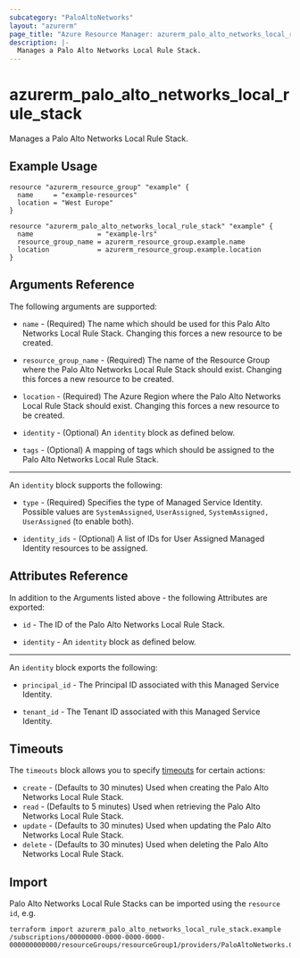 ```yaml
---
subcategory: "PaloAltoNetworks"
layout: "azurerm"
page_title: "Azure Resource Manager: azurerm_palo_alto_networks_local_rule_stack"
description: |-
  Manages a Palo Alto Networks Local Rule Stack.
---
```


# azurerm_palo_alto_networks_local_rule_stack

Manages a Palo Alto Networks Local Rule Stack.

## Example Usage

```hcl
resource "azurerm_resource_group" "example" {
  name     = "example-resources"
  location = "West Europe"
}

resource "azurerm_palo_alto_networks_local_rule_stack" "example" {
  name                = "example-lrs"
  resource_group_name = azurerm_resource_group.example.name
  location            = azurerm_resource_group.example.location
}
```

## Arguments Reference

The following arguments are supported:

* `name` - (Required) The name which should be used for this Palo Alto Networks Local Rule Stack. Changing this forces a new resource to be created.

* `resource_group_name` - (Required) The name of the Resource Group where the Palo Alto Networks Local Rule Stack should exist. Changing this forces a new resource to be created.

* `location` - (Required) The Azure Region where the Palo Alto Networks Local Rule Stack should exist. Changing this forces a new resource to be created.

* `identity` - (Optional) An `identity` block as defined below.

* `tags` - (Optional) A mapping of tags which should be assigned to the Palo Alto Networks Local Rule Stack.

---

An `identity` block supports the following:

* `type` - (Required) Specifies the type of Managed Service Identity. Possible values are `SystemAssigned`, `UserAssigned`, `SystemAssigned, UserAssigned` (to enable both).

* `identity_ids` - (Optional) A list of IDs for User Assigned Managed Identity resources to be assigned.

## Attributes Reference

In addition to the Arguments listed above - the following Attributes are exported:

* `id` - The ID of the Palo Alto Networks Local Rule Stack.

* `identity` - An `identity` block as defined below.

---

An `identity` block exports the following:

* `principal_id` - The Principal ID associated with this Managed Service Identity.

* `tenant_id` - The Tenant ID associated with this Managed Service Identity.

## Timeouts

The `timeouts` block allows you to specify [timeouts](https://www.terraform.io/docs/configuration/resources.html#timeouts) for certain actions:

* `create` - (Defaults to 30 minutes) Used when creating the Palo Alto Networks Local Rule Stack.
* `read` - (Defaults to 5 minutes) Used when retrieving the Palo Alto Networks Local Rule Stack.
* `update` - (Defaults to 30 minutes) Used when updating the Palo Alto Networks Local Rule Stack.
* `delete` - (Defaults to 30 minutes) Used when deleting the Palo Alto Networks Local Rule Stack.

## Import

Palo Alto Networks Local Rule Stacks can be imported using the `resource id`, e.g.

```shell
terraform import azurerm_palo_alto_networks_local_rule_stack.example /subscriptions/00000000-0000-0000-0000-000000000000/resourceGroups/resourceGroup1/providers/PaloAltoNetworks.CloudNGFW/localRuleStacks/localRuleStack1
```
